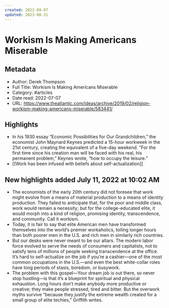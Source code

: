 ```yaml
---
created: 2022-09-07
updated: 2023-08-31
---
```

# Workism Is Making Americans Miserable

## Metadata
- Author: Derek Thompson
- Full Title: Workism Is Making Americans Miserable
- Category: #articles
- Date read: 2022-07-07
- URL: https://www.theatlantic.com/ideas/archive/2019/02/religion-workism-making-americans-miserable/583441/

## Highlights
- In his 1930 essay “Economic Possibilities for Our Grandchildren,” the economist John Maynard Keynes predicted a 15-hour workweek in the 21st century, creating the equivalent of a five-day weekend. “For the first time since his creation man will be faced with his real, his permanent problem,” Keynes wrote, “how to occupy the leisure.”
- [[Work has been infused with beliefs about self-actualization]]
## New highlights added July 11, 2022 at 10:02 AM
- The economists of the early 20th century did not foresee that work might evolve from a means of material production to a means of identity production. They failed to anticipate that, for the poor and middle class, work would remain a necessity; but for the college-educated elite, it would morph into a kind of religion, promising identity, transcendence, and community. Call it workism.
- Today, it is fair to say that elite American men have transformed themselves into the world’s premier workaholics, toiling longer hours than both poorer men in the U.S. and rich men in similarly rich countries.
- But our desks were never meant to be our altars. The modern labor force evolved to serve the needs of consumers and capitalists, not to satisfy tens of millions of people seeking transcendence at the office. It’s hard to self-actualize on the job if you’re a cashier—one of the most common occupations in the U.S.—and even the best white-collar roles have long periods of stasis, boredom, or busywork.
- The problem with this gospel—Your dream job is out there, so never stop hustling—is that it’s a blueprint for spiritual and physical exhaustion. Long hours don’t make anybody more productive or creative; they make people stressed, tired and bitter. But the overwork myths survive “because they justify the extreme wealth created for a small group of elite techies,” Griffith writes.
